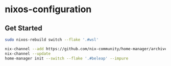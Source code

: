 # nixos-configuration

## Get Started

```sh
sudo nixos-rebuild switch --flake '.#wsl'

nix-channel --add https://github.com/nix-community/home-manager/archive/master.tar.gz home-manager
nix-channel --update
home-manager init --switch --flake '.#beleap' --impure
```
